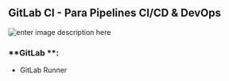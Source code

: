 ## GitLab CI - Para Pipelines CI/CD & DevOps


![enter image description here](https://miro.medium.com/v2/resize:fit:942/1*3stkQyMCIZHjDII0dUOaJw.png)

### **GitLab **:
- GitLab Runner
